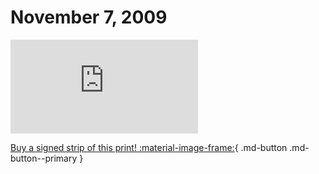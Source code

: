 # November 7, 2009

![](https://www.achewood.com/comic.php?date=11072009)

[Buy a signed strip of this print! :material-image-frame:](https://achewood-holiday-pop-up.myshopify.com/products/strip#11072009){ .md-button .md-button--primary }
